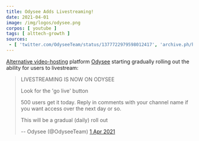 ```yaml
---
title: Odysee Adds Livestreaming!
date: 2021-04-01
image: /img/logos/odysee.png
corpos: [ youtube ]
tags: [ alttech-growth ]
sources:
 - [ 'twitter.com/OdyseeTeam/status/1377722979598012417', 'archive.ph/hUuZn' ]
---
```


[Alternative video-hosting](/alt/video-hosting/) platform
[Odysee](/alt/odysee/) starting gradually rolling out the ability for users to
livestream:

> LIVESTREAMING IS NOW ON ODYSEE
>
> Look for the 'go live' button
>
> 500 users get it today.  Reply in comments with your channel name if you want
> access over the next day or so. 
>
> This will be a gradual (daily) roll out
>
> -- Odysee (@OdyseeTeam) [1 Apr 2021](https://archive.ph/sH3IZ)
